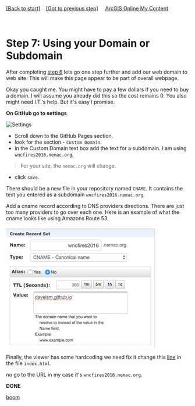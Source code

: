 [[Back to start]](github.md)&nbsp;&nbsp;&nbsp;&nbsp;[[Got to previous step]](GitHub_step6.md)
&nbsp;&nbsp;&nbsp;&nbsp;[ArcGIS Online My Content](http://www.arcgis.com/home/content.html)

&nbsp;

# Step 7: Using your Domain or Subdomain

After completing [step 6](GitHub_step6.md) lets go one step further and add our web domain to web site. This will make this page appear to be part of overall webpage.

Okay you caught me.  You might have to pay a few dollars if you need to buy a domain.  I will assume you already did this so the cost remains 0.  You also might need I.T.'s help. But it's easy I promise.


**On GitHub go to settings**

![Settings](https://docs.google.com/uc?id=0BykF_bN9fsvIU0hBWE52ZTBjWUE)

- Scroll down to the GitHub Pages section.
- look for the section - `Custom Domain`.
- in the Custom Domain text box add the text for a subdomain.  I am using `wncfires2016.nemac.org`.
> For your site, the `nemac.org` will change.

- click `save`.


There should be a new file in your repository named `CNAME`.  It contains the text you entered as a subdomain `wncfires2016.nemac.org`.

Add a cname record according to DNS providers directions.  There are just too many providers to go over each one.  Here is an example of what the cname looks like using Amazons Route 53.

![rename](dns.png)

Finally, the viewer has some hardcoding we need fix it change this [line](https://gist.github.com/daveism/d9d2cf2d34c5ee9b540ec5ca8abf4dab/revisions?diff=split) in the file `index.html`.

no go to the URL in my case it's `wncfires2016.nemac.org`.

**DONE** 

[boom](boom.md)
